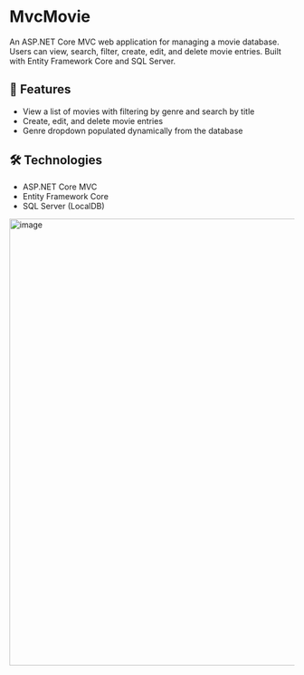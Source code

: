 # MvcMovie 

An ASP.NET Core MVC web application for managing a movie database. Users can view, search, filter, create, edit, and delete movie entries. Built with Entity Framework Core and SQL Server.

## 🚀 Features

- View a list of movies with filtering by genre and search by title
- Create, edit, and delete movie entries
- Genre dropdown populated dynamically from the database

## 🛠️ Technologies

- ASP.NET Core MVC
- Entity Framework Core
- SQL Server (LocalDB)


<img width="1811" height="789" alt="image" src="https://github.com/user-attachments/assets/29672083-529c-4e21-b19b-27de78ebb8bd" />
